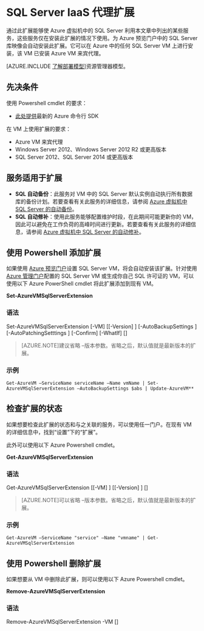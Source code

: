 <properties 
	pageTitle="SQL Server IaaS 代理扩展 | Azure" 
	description="本主题使用通过经典部署模型创建的资源并介绍可使 Azure 上运行 SQL Server 的 VM 使用自动化功能的 SQL Server 代理扩展。" 
	services="virtual-machines" 
	documentationCenter="" 
	authors="jeffgoll" 
	manager="jeffreyg"
   	editor="monicar"    
   	tags="azure-service-management"/>

<tags 
	ms.service="virtual-machines"
	ms.date="10/02/2015"
	wacn.date="11/27/2015"/>

# SQL Server IaaS 代理扩展

通过此扩展能够使 Azure 虚拟机中的 SQL Server 利用本文章中列出的某些服务，这些服务仅在安装此扩展的情况下使用。为 Azure 预览门户中的 SQL Server 库映像会自动安装此扩展。它可以在 Azure 中的任何 SQL Server VM 上进行安装，该 VM 已安装 Azure VM 来宾代理。

[AZURE.INCLUDE [了解部署模型](../includes/learn-about-deployment-models-classic-include.md)]资源管理器模型。
 
 
## 先决条件
使用 Powershell cmdlet 的要求：

- [此处提供](/downloads/)最新的 Azure 命令行 SDK

在 VM 上使用扩展的要求：

- Azure VM 来宾代理
- Windows Server 2012、Windows Server 2012 R2 或更高版本
- SQL Server 2012、SQL Server 2014 或更高版本
 
## 服务适用于扩展

- **SQL 自动备份**：此服务对 VM 中的 SQL Server 默认实例自动执行所有数据库的备份计划。若要查看有关此服务的详细信息，请参阅 [Azure 虚拟机中 SQL Server 的自动备份](/documentation/articles/virtual-machines-sql-server-automated-backup)。
- **SQL 自动修补**：使用此服务能够配置维护时段，在此期间可能更新你的 VM，因此可以避免在工作负荷的高峰时间进行更新。若要查看有关此服务的详细信息，请参阅 [Azure 虚拟机中 SQL Server 的自动修补](/documentation/articles/virtual-machines-sql-server-automated-patching)。

## 使用 Powershell 添加扩展
如果使用 [Azure 预览门户](https://manage.windowsazure.cn)设置 SQL Server VM，将会自动安装该扩展。针对使用 [Azure 管理门户](https://manage.windowsazure.cn)配置的 SQL Server VM 或生成你自己 SQL 许可证的 VM，可以使用以下 Azure PowerShell cmdlet 将此扩展添加到现有 VM。

**Set-AzureVMSqlServerExtension**

### 语法

Set-AzureVMSqlServerExtension [-VM] <IPersistentVM> [[-Version] <string>] [-AutoBackupSettings <AutoBackupSettings>] [-AutoPatchingSetttings <AutoPatchingSetttings>] [-Confirm] [-WhatIf] [<CommonParameters>]

> [AZURE.NOTE]建议省略 –版本参数。省略之后，默认值就是最新版本的扩展。

### 示例
	Get-AzureVM –ServiceName serviceName –Name vmName | Set-AzureVMSqlServerExtension –AutoBackupSettings $abs | Update-AzureVM**

## 检查扩展的状态
如果想要检查此扩展的状态和与之关联的服务，可以使用任一门户。在现有 VM 的详细信息中，找到“设置”下的“扩展”。

此外可以使用以下 Azure Powershell cmdlet。

**Get-AzureVMSqlServerExtension**

### 语法

Get-AzureVMSqlServerExtension [[-VM] <IPersistentVM>] [[-Version] <string>] [<CommonParameters>]

> [AZURE.NOTE]可以省略 –版本参数。省略之后，默认值就是最新版本的扩展。

### 示例
	Get-AzureVM –ServiceName "service" –Name "vmname" | Get-AzureVMSqlServerExtension

## 使用 Powershell 删除扩展   
如果想要从 VM 中删除此扩展，则可以使用以下 Azure Powershell cmdlet。

**Remove-AzureVMSqlServerExtension**

### 语法
Remove-AzureVMSqlServerExtension -VM <IPersistentVM> [<CommonParameters>]

<!---HONumber=82-->